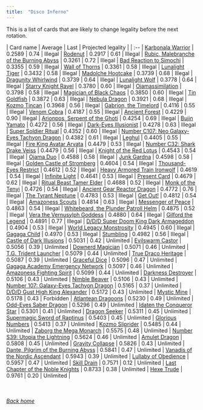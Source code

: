 ```yaml
---
title:  "Disco Inferno"
---
```


This is a list of cards that are likely to change legality before the next rotation.

| Card name | Average | Last | Projected legality |
| :-- |
[Karbonala Warrior](https://db.ygoprodeck.com/card/?search=Karbonala%20Warrior) | 0.2589 | 0.74 | Illegal |
[Rodenut](https://db.ygoprodeck.com/card/?search=Rodenut) | 0.2917 | 0.61 | Illegal |
[Rubic, Malebranche of the Burning Abyss](https://db.ygoprodeck.com/card/?search=Rubic,%20Malebranche%20of%20the%20Burning%20Abyss) | 0.3261 | 0.72 | Illegal |
[Bad Reaction to Simochi](https://db.ygoprodeck.com/card/?search=Bad%20Reaction%20to%20Simochi) | 0.3355 | 0.59 | Illegal |
[Wall of Thorns](https://db.ygoprodeck.com/card/?search=Wall%20of%20Thorns) | 0.3361 | 0.58 | Illegal |
[Lunalight Tiger](https://db.ygoprodeck.com/card/?search=Lunalight%20Tiger) | 0.3432 | 0.58 | Illegal |
[Madolche Hootcake](https://db.ygoprodeck.com/card/?search=Madolche%20Hootcake) | 0.3739 | 0.68 | Illegal |
[Dragunity Whirlwind](https://db.ygoprodeck.com/card/?search=Dragunity%20Whirlwind) | 0.3739 | 0.64 | Illegal |
[Lunalight Wolf](https://db.ygoprodeck.com/card/?search=Lunalight%20Wolf) | 0.3778 | 0.64 | Illegal |
[Starry Knight Rayel](https://db.ygoprodeck.com/card/?search=Starry%20Knight%20Rayel) | 0.3780 | 0.60 | Illegal |
[Ojamassimilation](https://db.ygoprodeck.com/card/?search=Ojamassimilation) | 0.3798 | 0.58 | Illegal |
[Magician of Black Chaos](https://db.ygoprodeck.com/card/?search=Magician%20of%20Black%20Chaos) | 0.3850 | 0.60 | Illegal |
[Tin Goldfish](https://db.ygoprodeck.com/card/?search=Tin%20Goldfish) | 0.3872 | 0.63 | Illegal |
[Nebula Dragon](https://db.ygoprodeck.com/card/?search=Nebula%20Dragon) | 0.3921 | 0.68 | Illegal |
[Kozmo Tincan](https://db.ygoprodeck.com/card/?search=Kozmo%20Tincan) | 0.3968 | 0.56 | Illegal |
[Gabrion, the Timelord](https://db.ygoprodeck.com/card/?search=Gabrion,%20the%20Timelord) | 0.4116 | 0.55 | Illegal |
[Venom Cobra](https://db.ygoprodeck.com/card/?search=Venom%20Cobra) | 0.4187 | 0.55 | Illegal |
[Ancient Forest](https://db.ygoprodeck.com/card/?search=Ancient%20Forest) | 0.4229 | 0.90 | Illegal |
[Arionpos, Serpent of the Ghoti](https://db.ygoprodeck.com/card/?search=Arionpos,%20Serpent%20of%20the%20Ghoti) | 0.4254 | 0.69 | Illegal |
[Bujin Yamato](https://db.ygoprodeck.com/card/?search=Bujin%20Yamato) | 0.4272 | 0.56 | Illegal |
[Dark-Eyes Illusionist](https://db.ygoprodeck.com/card/?search=Dark-Eyes%20Illusionist) | 0.4278 | 0.63 | Illegal |
[Super Soldier Ritual](https://db.ygoprodeck.com/card/?search=Super%20Soldier%20Ritual) | 0.4352 | 0.60 | Illegal |
[Number C107: Neo Galaxy-Eyes Tachyon Dragon](https://db.ygoprodeck.com/card/?search=Number%20C107:%20Neo%20Galaxy-Eyes%20Tachyon%20Dragon) | 0.4382 | 0.61 | Illegal |
[Leghul](https://db.ygoprodeck.com/card/?search=Leghul) | 0.4405 | 0.55 | Illegal |
[Fire King Avatar Arvata](https://db.ygoprodeck.com/card/?search=Fire%20King%20Avatar%20Arvata) | 0.4479 | 0.53 | Illegal |
[Number C32: Shark Drake Veiss](https://db.ygoprodeck.com/card/?search=Number%20C32:%20Shark%20Drake%20Veiss) | 0.4479 | 0.56 | Illegal |
[Knight of the Red Lotus](https://db.ygoprodeck.com/card/?search=Knight%20of%20the%20Red%20Lotus) | 0.4543 | 0.54 | Illegal |
[Ojama Duo](https://db.ygoprodeck.com/card/?search=Ojama%20Duo) | 0.4588 | 0.58 | Illegal |
[Junk Gardna](https://db.ygoprodeck.com/card/?search=Junk%20Gardna) | 0.4598 | 0.58 | Illegal |
[Golden Castle of Stromberg](https://db.ygoprodeck.com/card/?search=Golden%20Castle%20of%20Stromberg) | 0.4604 | 0.54 | Illegal |
[Thousand-Eyes Restrict](https://db.ygoprodeck.com/card/?search=Thousand-Eyes%20Restrict) | 0.4612 | 0.52 | Illegal |
[Heavy Armored Train Ironwolf](https://db.ygoprodeck.com/card/?search=Heavy%20Armored%20Train%20Ironwolf) | 0.4619 | 0.54 | Illegal |
[Infinite Light](https://db.ygoprodeck.com/card/?search=Infinite%20Light) | 0.4641 | 0.53 | Illegal |
[Present Card](https://db.ygoprodeck.com/card/?search=Present%20Card) | 0.4679 | 0.62 | Illegal |
[Ritual Beast Tamer Elder](https://db.ygoprodeck.com/card/?search=Ritual%20Beast%20Tamer%20Elder) | 0.4688 | 0.52 | Illegal |
[Monk of the Tenyi](https://db.ygoprodeck.com/card/?search=Monk%20of%20the%20Tenyi) | 0.4726 | 0.54 | Illegal |
[Ancient Gear Reactor Dragon](https://db.ygoprodeck.com/card/?search=Ancient%20Gear%20Reactor%20Dragon) | 0.4772 | 0.76 | Illegal |
[The Tyrant Neptune](https://db.ygoprodeck.com/card/?search=The%20Tyrant%20Neptune) | 0.4783 | 0.53 | Illegal |
[Get Out!](https://db.ygoprodeck.com/card/?search=Get%20Out!) | 0.4812 | 0.54 | Illegal |
[Amazoness Scouts](https://db.ygoprodeck.com/card/?search=Amazoness%20Scouts) | 0.4814 | 0.63 | Illegal |
[Messenger of Peace](https://db.ygoprodeck.com/card/?search=Messenger%20of%20Peace) | 0.4863 | 0.54 | Illegal |
[Whitebeard, the Plunder Patroll Helm](https://db.ygoprodeck.com/card/?search=Whitebeard,%20the%20Plunder%20Patroll%20Helm) | 0.4875 | 0.52 | Illegal |
[Vera the Vernusylph Goddess](https://db.ygoprodeck.com/card/?search=Vera%20the%20Vernusylph%20Goddess) | 0.4880 | 0.64 | Illegal |
[Gilford the Legend](https://db.ygoprodeck.com/card/?search=Gilford%20the%20Legend) | 0.4891 | 0.77 | Illegal |
[D/D/D Super Doom King Dark Armageddon](https://db.ygoprodeck.com/card/?search=D/D/D%20Super%20Doom%20King%20Dark%20Armageddon) | 0.4904 | 0.53 | Illegal |
[World Legacy Monstrosity](https://db.ygoprodeck.com/card/?search=World%20Legacy%20Monstrosity) | 0.4945 | 0.60 | Illegal |
[Gagaga Child](https://db.ygoprodeck.com/card/?search=Gagaga%20Child) | 0.4970 | 0.53 | Illegal |
[Stumbling](https://db.ygoprodeck.com/card/?search=Stumbling) | 0.4982 | 0.56 | Illegal |
[Castle of Dark Illusions](https://db.ygoprodeck.com/card/?search=Castle%20of%20Dark%20Illusions) | 0.5031 | 0.42 | Unlimited |
[Evilswarm Castor](https://db.ygoprodeck.com/card/?search=Evilswarm%20Castor) | 0.5056 | 0.39 | Unlimited |
[Downerd Magician](https://db.ygoprodeck.com/card/?search=Downerd%20Magician) | 0.5071 | 0.46 | Unlimited |
[T.G. Trident Launcher](https://db.ygoprodeck.com/card/?search=T.G.%20Trident%20Launcher) | 0.5079 | 0.44 | Unlimited |
[True Draco Heritage](https://db.ygoprodeck.com/card/?search=True%20Draco%20Heritage) | 0.5087 | 0.39 | Unlimited |
[Graceful Dice](https://db.ygoprodeck.com/card/?search=Graceful%20Dice) | 0.5096 | 0.47 | Unlimited |
[Gagaga Academy Emergency Network](https://db.ygoprodeck.com/card/?search=Gagaga%20Academy%20Emergency%20Network) | 0.5097 | 0.46 | Unlimited |
[Amazoness Fighting Spirit](https://db.ygoprodeck.com/card/?search=Amazoness%20Fighting%20Spirit) | 0.5099 | 0.44 | Unlimited |
[Darkness Destroyer](https://db.ygoprodeck.com/card/?search=Darkness%20Destroyer) | 0.5106 | 0.43 | Unlimited |
[Nimble Beaver](https://db.ygoprodeck.com/card/?search=Nimble%20Beaver) | 0.5106 | 0.43 | Unlimited |
[Number 107: Galaxy-Eyes Tachyon Dragon](https://db.ygoprodeck.com/card/?search=Number%20107:%20Galaxy-Eyes%20Tachyon%20Dragon) | 0.5165 | 0.37 | Unlimited |
[D/D/D Gust High King Alexander](https://db.ygoprodeck.com/card/?search=D/D/D%20Gust%20High%20King%20Alexander) | 0.5172 | 0.43 | Unlimited |
[Mystic Mine](https://db.ygoprodeck.com/card/?search=Mystic%20Mine) | 0.5178 | 0.43 | Forbidden |
[Atlantean Dragoons](https://db.ygoprodeck.com/card/?search=Atlantean%20Dragoons) | 0.5230 | 0.49 | Unlimited |
[Odd-Eyes Saber Dragon](https://db.ygoprodeck.com/card/?search=Odd-Eyes%20Saber%20Dragon) | 0.5296 | 0.49 | Unlimited |
[Idaten the Conqueror Star](https://db.ygoprodeck.com/card/?search=Idaten%20the%20Conqueror%20Star) | 0.5301 | 0.41 | Unlimited |
[Dragon Seeker](https://db.ygoprodeck.com/card/?search=Dragon%20Seeker) | 0.5311 | 0.45 | Unlimited |
[Supermagic Sword of Raptinus](https://db.ygoprodeck.com/card/?search=Supermagic%20Sword%20of%20Raptinus) | 0.5403 | 0.45 | Unlimited |
[Glorious Numbers](https://db.ygoprodeck.com/card/?search=Glorious%20Numbers) | 0.5413 | 0.37 | Unlimited |
[Kozmo Sliprider](https://db.ygoprodeck.com/card/?search=Kozmo%20Sliprider) | 0.5485 | 0.44 | Unlimited |
[Zaborg the Mega Monarch](https://db.ygoprodeck.com/card/?search=Zaborg%20the%20Mega%20Monarch) | 0.5575 | 0.48 | Unlimited |
[Number S39: Utopia the Lightning](https://db.ygoprodeck.com/card/?search=Number%20S39:%20Utopia%20the%20Lightning) | 0.5624 | 0.46 | Unlimited |
[Amulet Dragon](https://db.ygoprodeck.com/card/?search=Amulet%20Dragon) | 0.5808 | 0.45 | Unlimited |
[Gravity Collapse](https://db.ygoprodeck.com/card/?search=Gravity%20Collapse) | 0.5826 | 0.43 | Unlimited |
[Dante, Pilgrim of the Burning Abyss](https://db.ygoprodeck.com/card/?search=Dante,%20Pilgrim%20of%20the%20Burning%20Abyss) | 0.5841 | 0.47 | Unlimited |
[Vanadis of the Nordic Ascendant](https://db.ygoprodeck.com/card/?search=Vanadis%20of%20the%20Nordic%20Ascendant) | 0.5943 | 0.39 | Unlimited |
[Lullaby of Obedience](https://db.ygoprodeck.com/card/?search=Lullaby%20of%20Obedience) | 0.5957 | 0.47 | Unlimited |
[Skill Drain](https://db.ygoprodeck.com/card/?search=Skill%20Drain) | 0.7571 | 0.12 | Unlimited |
[Last Chapter of the Noble Knights](https://db.ygoprodeck.com/card/?search=Last%20Chapter%20of%20the%20Noble%20Knights) | 0.8733 | 0.38 | Unlimited |
[Hexe Trude](https://db.ygoprodeck.com/card/?search=Hexe%20Trude) | 0.9761 | 0.20 | Unlimited |

<br>

###### [Back home](index)